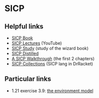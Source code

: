 # SICP

## Helpful links

- [SICP Book](https://sarabander.github.io/sicp/html/index.xhtml)
- [SICP Lectures](https://www.youtube.com/playlist?list=PL8FE88AA54363BC46) (YouTube)
- [SICP Study](https://github.com/mk12/sicp) (study of the wizard book)
- [SICP Distilled](https://www.sicpdistilled.com)
- [A SICP Walkthrough](https://mngu2382.github.io/sicp/) (the first 2 chapters)
- [SICP Collections](https://docs.racket-lang.org/sicp-manual/index.html) (SICP lang in DrRacket)

## Particular links

- 1.21 exercise 3.9: [the environment model](https://www.lvguowei.me/post/sicp-goodness-environment-model/)